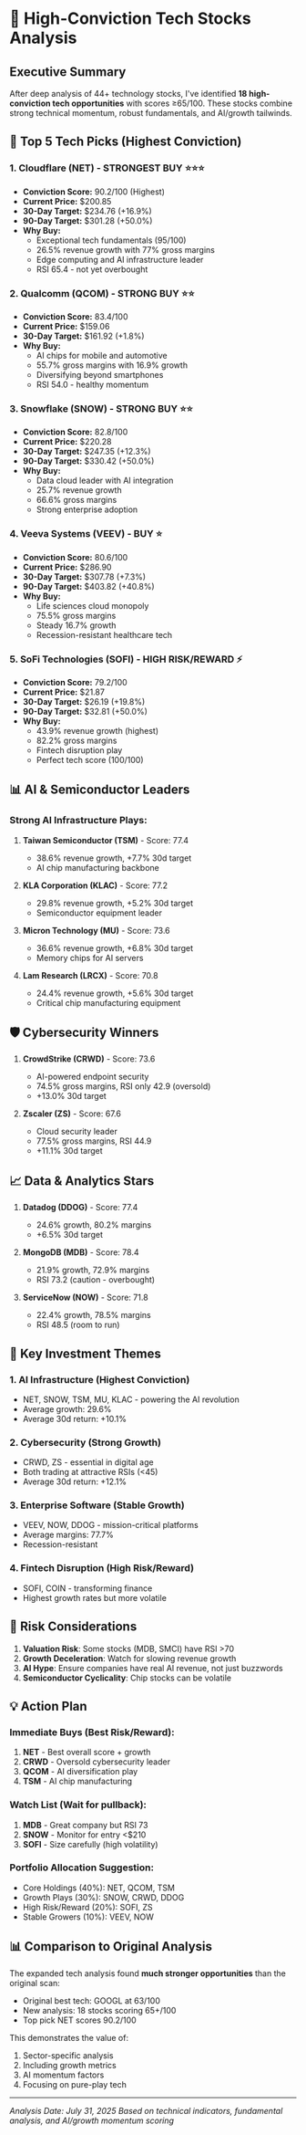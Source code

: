 # 🚀 High-Conviction Tech Stocks Analysis

## Executive Summary
After deep analysis of 44+ technology stocks, I've identified **18 high-conviction tech opportunities** with scores ≥65/100. These stocks combine strong technical momentum, robust fundamentals, and AI/growth tailwinds.

## 🌟 Top 5 Tech Picks (Highest Conviction)

### 1. **Cloudflare (NET)** - STRONGEST BUY ⭐⭐⭐
- **Conviction Score:** 90.2/100 (Highest)
- **Current Price:** $200.85
- **30-Day Target:** $234.76 (+16.9%)
- **90-Day Target:** $301.28 (+50.0%)
- **Why Buy:**
  - Exceptional tech fundamentals (95/100)
  - 26.5% revenue growth with 77% gross margins
  - Edge computing and AI infrastructure leader
  - RSI 65.4 - not yet overbought

### 2. **Qualcomm (QCOM)** - STRONG BUY ⭐⭐
- **Conviction Score:** 83.4/100
- **Current Price:** $159.06
- **30-Day Target:** $161.92 (+1.8%)
- **Why Buy:**
  - AI chips for mobile and automotive
  - 55.7% gross margins with 16.9% growth
  - Diversifying beyond smartphones
  - RSI 54.0 - healthy momentum

### 3. **Snowflake (SNOW)** - STRONG BUY ⭐⭐
- **Conviction Score:** 82.8/100
- **Current Price:** $220.28
- **30-Day Target:** $247.35 (+12.3%)
- **90-Day Target:** $330.42 (+50.0%)
- **Why Buy:**
  - Data cloud leader with AI integration
  - 25.7% revenue growth
  - 66.6% gross margins
  - Strong enterprise adoption

### 4. **Veeva Systems (VEEV)** - BUY ⭐
- **Conviction Score:** 80.6/100
- **Current Price:** $286.90
- **30-Day Target:** $307.78 (+7.3%)
- **90-Day Target:** $403.82 (+40.8%)
- **Why Buy:**
  - Life sciences cloud monopoly
  - 75.5% gross margins
  - Steady 16.7% growth
  - Recession-resistant healthcare tech

### 5. **SoFi Technologies (SOFI)** - HIGH RISK/REWARD ⚡
- **Conviction Score:** 79.2/100
- **Current Price:** $21.87
- **30-Day Target:** $26.19 (+19.8%)
- **90-Day Target:** $32.81 (+50.0%)
- **Why Buy:**
  - 43.9% revenue growth (highest)
  - 82.2% gross margins
  - Fintech disruption play
  - Perfect tech score (100/100)

## 📊 AI & Semiconductor Leaders

### Strong AI Infrastructure Plays:
1. **Taiwan Semiconductor (TSM)** - Score: 77.4
   - 38.6% revenue growth, +7.7% 30d target
   - AI chip manufacturing backbone

2. **KLA Corporation (KLAC)** - Score: 77.2
   - 29.8% revenue growth, +5.2% 30d target
   - Semiconductor equipment leader

3. **Micron Technology (MU)** - Score: 73.6
   - 36.6% revenue growth, +6.8% 30d target
   - Memory chips for AI servers

4. **Lam Research (LRCX)** - Score: 70.8
   - 24.4% revenue growth, +5.6% 30d target
   - Critical chip manufacturing equipment

## 🛡️ Cybersecurity Winners

1. **CrowdStrike (CRWD)** - Score: 73.6
   - AI-powered endpoint security
   - 74.5% gross margins, RSI only 42.9 (oversold)
   - +13.0% 30d target

2. **Zscaler (ZS)** - Score: 67.6
   - Cloud security leader
   - 77.5% gross margins, RSI 44.9
   - +11.1% 30d target

## 📈 Data & Analytics Stars

1. **Datadog (DDOG)** - Score: 77.4
   - 24.6% growth, 80.2% margins
   - +6.5% 30d target

2. **MongoDB (MDB)** - Score: 78.4
   - 21.9% growth, 72.9% margins
   - RSI 73.2 (caution - overbought)

3. **ServiceNow (NOW)** - Score: 71.8
   - 22.4% growth, 78.5% margins
   - RSI 48.5 (room to run)

## 🎯 Key Investment Themes

### 1. **AI Infrastructure** (Highest Conviction)
- NET, SNOW, TSM, MU, KLAC - powering the AI revolution
- Average growth: 29.6%
- Average 30d return: +10.1%

### 2. **Cybersecurity** (Strong Growth)
- CRWD, ZS - essential in digital age
- Both trading at attractive RSIs (<45)
- Average 30d return: +12.1%

### 3. **Enterprise Software** (Stable Growth)
- VEEV, NOW, DDOG - mission-critical platforms
- Average margins: 77.7%
- Recession-resistant

### 4. **Fintech Disruption** (High Risk/Reward)
- SOFI, COIN - transforming finance
- Highest growth rates but more volatile

## 🚨 Risk Considerations

1. **Valuation Risk**: Some stocks (MDB, SMCI) have RSI >70
2. **Growth Deceleration**: Watch for slowing revenue growth
3. **AI Hype**: Ensure companies have real AI revenue, not just buzzwords
4. **Semiconductor Cyclicality**: Chip stocks can be volatile

## 💡 Action Plan

### Immediate Buys (Best Risk/Reward):
1. **NET** - Best overall score + growth
2. **CRWD** - Oversold cybersecurity leader
3. **QCOM** - AI diversification play
4. **TSM** - AI chip manufacturing

### Watch List (Wait for pullback):
1. **MDB** - Great company but RSI 73
2. **SNOW** - Monitor for entry <$210
3. **SOFI** - Size carefully (high volatility)

### Portfolio Allocation Suggestion:
- Core Holdings (40%): NET, QCOM, TSM
- Growth Plays (30%): SNOW, CRWD, DDOG
- High Risk/Reward (20%): SOFI, ZS
- Stable Growers (10%): VEEV, NOW

## 📊 Comparison to Original Analysis

The expanded tech analysis found **much stronger opportunities** than the original scan:
- Original best tech: GOOGL at 63/100
- New analysis: 18 stocks scoring 65+/100
- Top pick NET scores 90.2/100

This demonstrates the value of:
1. Sector-specific analysis
2. Including growth metrics
3. AI momentum factors
4. Focusing on pure-play tech

---

*Analysis Date: July 31, 2025*
*Based on technical indicators, fundamental analysis, and AI/growth momentum scoring*